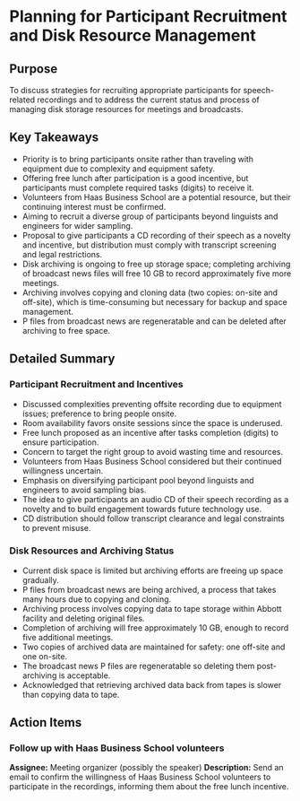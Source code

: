 # Planning for Participant Recruitment and Disk Resource Management

## Purpose
To discuss strategies for recruiting appropriate participants for speech-related recordings and to address the current status and process of managing disk storage resources for meetings and broadcasts.

## Key Takeaways
- Priority is to bring participants onsite rather than traveling with equipment due to complexity and equipment safety.
- Offering free lunch after participation is a good incentive, but participants must complete required tasks (digits) to receive it.
- Volunteers from Haas Business School are a potential resource, but their continuing interest must be confirmed.
- Aiming to recruit a diverse group of participants beyond linguists and engineers for wider sampling.
- Proposal to give participants a CD recording of their speech as a novelty and incentive, but distribution must comply with transcript screening and legal restrictions.
- Disk archiving is ongoing to free up storage space; completing archiving of broadcast news files will free 10 GB to record approximately five more meetings.
- Archiving involves copying and cloning data (two copies: on-site and off-site), which is time-consuming but necessary for backup and space management.
- P files from broadcast news are regeneratable and can be deleted after archiving to free space.

## Detailed Summary

### Participant Recruitment and Incentives
- Discussed complexities preventing offsite recording due to equipment issues; preference to bring people onsite.
- Room availability favors onsite sessions since the space is underused.
- Free lunch proposed as an incentive after tasks completion (digits) to ensure participation.
- Concern to target the right group to avoid wasting time and resources.
- Volunteers from Haas Business School considered but their continued willingness uncertain.
- Emphasis on diversifying participant pool beyond linguists and engineers to avoid sampling bias.
- The idea to give participants an audio CD of their speech recording as a novelty and to build engagement towards future technology use.
- CD distribution should follow transcript clearance and legal constraints to prevent misuse.

### Disk Resources and Archiving Status
- Current disk space is limited but archiving efforts are freeing up space gradually.
- P files from broadcast news are being archived, a process that takes many hours due to copying and cloning.
- Archiving process involves copying data to tape storage within Abbott facility and deleting original files.
- Completion of archiving will free approximately 10 GB, enough to record five additional meetings.
- Two copies of archived data are maintained for safety: one off-site and one on-site.
- The broadcast news P files are regeneratable so deleting them post-archiving is acceptable.
- Acknowledged that retrieving archived data back from tapes is slower than copying data to tape.

## Action Items

### Follow up with Haas Business School volunteers
**Assignee:** Meeting organizer (possibly the speaker)
**Description:** Send an email to confirm the willingness of Haas Business School volunteers to participate in the recordings, informing them about the free lunch incentive.
